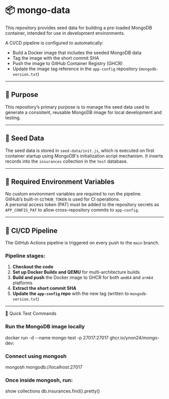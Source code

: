# 📦 mongo-data

This repository provides seed data for building a pre-loaded MongoDB container, intended for use in development environments.

A CI/CD pipeline is configured to automatically:
- Build a Docker image that includes the seeded MongoDB data
- Tag the image with the short commit SHA
- Push the image to GitHub Container Registry (GHCR)
- Update the image tag reference in the `app-config` repository (`mongodb-version.txt`)

---

## 🧠 Purpose

This repository’s primary purpose is to manage the seed data used to generate a consistent, reusable MongoDB image for local development and testing.

---

## 🌱 Seed Data

The seed data is stored in `seed-data/init.js`, which is executed on first container startup using MongoDB's initialization script mechanism. It inserts records into the `insurances` collection in the `test` database.

---

## 🔧 Required Environment Variables

No custom environment variables are required to run the pipeline.  
GitHub’s built-in `GITHUB_TOKEN` is used for CI operations.  
A personal access token (PAT) must be added to the repository secrets as `APP_CONFIG_PAT` to allow cross-repository commits to `app-config`.

---

## 🔁 CI/CD Pipeline

The GitHub Actions pipeline is triggered on every push to the `main` branch.

### Pipeline stages:

1. **Checkout the code**
2. **Set up Docker Buildx and QEMU** for multi-architecture builds
3. **Build and push** the Docker image to GHCR for both `amd64` and `arm64` platforms
4. **Extract the short commit SHA**
5. **Update the `app-config` repo** with the new tag (written to `mongodb-version.txt`)

---

🧪 Quick Test Commands

### Run the MongoDB image locally
docker run -d --name mongo-test -p 27017:27017 ghcr.io/ynon24/mongo-dev:<tag>

### Connect using mongosh
mongosh mongodb://localhost:27017

### Once inside mongosh, run:
show collections
db.insurances.find().pretty()


